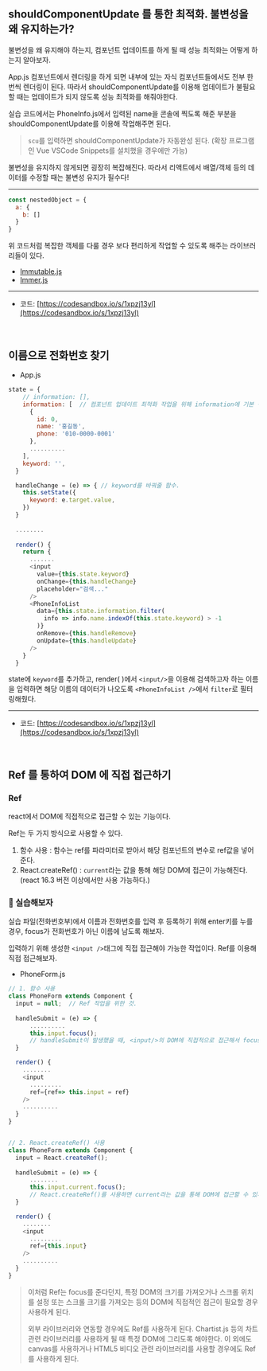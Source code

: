 ## shouldComponentUpdate 를 통한 최적화. 불변성을 왜 유지하는가?
불변성을 왜 유지해야 하는지, 컴포넌트 업데이트를 하게 될 때 성능 최적화는 어떻게 하는지 알아보자.

App.js 컴포넌트에서 렌더링을 하게 되면 내부에 있는 자식 컴포넌트들에서도 전부 한 번씩 렌더링이 된다. 
따라서 shouldComponentUpdate를 이용해 업데이트가 불필요할 때는 업데이트가 되지 않도록 성능 최적화를 해줘야한다.

실습 코드에서는 PhoneInfo.js에서 입력된 name을 콘솔에 찍도록 해준 부분을 
shouldComponentUpdate를 이용해 작업해주면 된다.
> `scu`를 입력하면  shouldComponentUpdate가 자동완성 된다.
> (확장 프로그램인 Vue VSCode Snippets를 설치했을 경우에만 가능)


불변성을 유지하지 않게되면 굉장히 복잡해진다. 따라서  리액트에서 배열/객체 등의 데이터를 수정할 때는 불변성 유지가 필수다!

***

```javascript
const nestedObject = {
  a: {
    b: []
  }
}
```
위 코드처럼 복잡한 객체를 다룰 경우 보다 편리하게 작업할 수 있도록 해주는 라이브러리들이 있다.
- [Immutable.js](https://facebook.github.io/immutable-js/)  
- [Immer.js](https://github.com/mweststrate/immer) 

***
- 코드: [https://codesandbox.io/s/1xpzj13yl](https://codesandbox.io/s/1xpzj13yl)

<br/>

## 이름으로 전화번호 찾기
- App.js
```javascript
state = {
    // information: [],
    information: [  // 컴포넌트 업데이트 최적화 작업을 위해 information에 기본 정보를 넣어두고 작업해보자.
      {  
        id: 0,
        name: '홍길동',
        phone: '010-0000-0001'
      },
      ..........
    ],
    keyword: '',
  }

  handleChange = (e) => { // keyword를 바꿔줄 함수.
    this.setState({
      keyword: e.target.value,
    })
  }
  
  ........
  
  render() {
    return {
	  .......
	  <input 
        value={this.state.keyword}
        onChange={this.handleChange}
        placeholder="검색..."
      />
      <PhoneInfoList 
        data={this.state.information.filter(
          info => info.name.indexOf(this.state.keyword) > -1
        )} 
        onRemove={this.handleRemove} 
        onUpdate={this.handleUpdate} 
      />
    }
  }
```
state에 `keyword`를 추가하고, render( )에서 `<input/>`을 이용해 검색하고자 하는 이름을 입력하면 해당 이름의 데이터가 나오도록 `<PhoneInfoList />`에서 `filter`로 필터링해줬다.

***
- 코드: [https://codesandbox.io/s/1xpzj13yl](https://codesandbox.io/s/1xpzj13yl)

<br/>

## Ref 를 통하여 DOM 에 직접 접근하기
### Ref
react에서 DOM에 직접적으로 접근할 수 있는 기능이다.

Ref는 두 가지 방식으로 사용할 수 있다.
1. 함수 사용
    : 함수는 ref를 파라미터로 받아서 해당 컴포넌트의 변수로 ref값을 넣어준다.
2. React.createRef()
   : `current`라는 값을 통해 해당 DOM에 접근이 가능해진다.
   (react 16.3 버전 이상에서만 사용 가능하다.)

### 🚀 실습해보자
실습 파일(전화번호부)에서 이름과 전화번호를 입력 후 등록하기 위해 enter키를 누를 경우, focus가 전화번호가 아닌 이름에 남도록 해보자.

입력하기 위해 생성한 `<input />`태그에 직접 접근해야 가능한 작업이다. 
Ref를 이용해 직접 접근해보자.

- PhoneForm.js
```javascript
// 1. 함수 사용
class PhoneForm extends Component {
  input = null;  // Ref 작업을 위한 것.
  
  handleSubmit = (e) => {
      ..........
      this.input.focus();  
      // handleSubmit이 발생했을 때, <input/>의 DOM에 직접적으로 접근해서 focus를 해준다.
  }

  render() {
    ........
    <input
      .........
      ref={ref=> this.input = ref}
    />
    ..........
  }
}


// 2. React.createRef() 사용
class PhoneForm extends Component {
  input = React.createRef();
  
  handleSubmit = (e) => {
      ........
      this.input.current.focus();
      // React.createRef()를 사용하면 current라는 값을 통해 DOM에 접근할 수 있게 된다.
  }

  render() {
    ........
    <input
      .........
      ref={this.input}
    />
    ..........
  }
}
```

> 이처럼 Ref는 focus를 준다던지, 특정 DOM의 크기를 가져오거나 스크롤 위치를 설정 또는 스크롤 크기를 가져오는 등의 DOM에 직접적인 접근이 필요할 경우 사용하게 된다.
>
> 외부 라이브러리와 연동할 경우에도 Ref를 사용하게 된다.
> Chartist.js 등의 차트 관련 라이브러리를 사용하게 될 때 특정 DOM에 그리도록 해야한다. 이 외에도 canvas를 사용하거나 HTML5 비디오 관련 라이브러리를 사용할 경우에도 Ref를 사용하게 된다.
